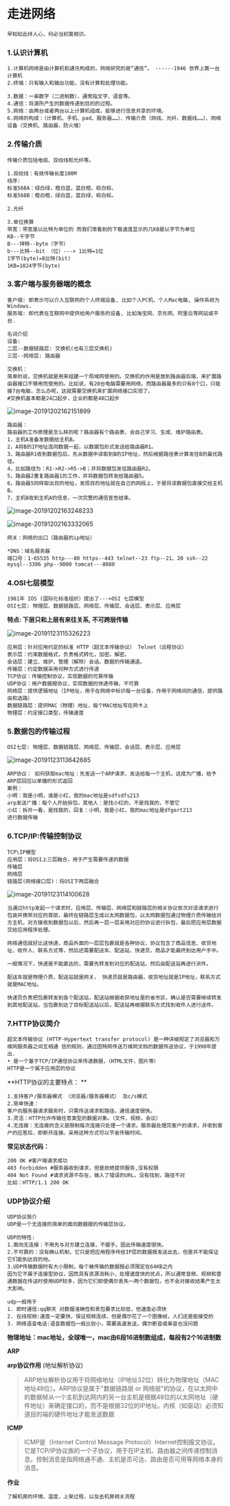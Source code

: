 # 走进网络

```shell
早知如此绊人心，何必当初莫相识。
```

### 1.认识计算机

```shell
1.计算机网络是由计算机和通讯构成的，网络研究的是“通信”。 ------1946 世界上第一台计算机
2.终端：只有输入和输出功能，没有计算和处理功能。
```

```shell
3.数据：一串数字（二进制数），通常指文字、语音等。
4.通信：将源所产生的数据传递到目的的过程。
5.网络：由两台或者两台以上计算机组成，能够进行信息共享的环境。
6.网络的构成：（计算机、手机、pad、服务器……）、传输介质（网线、光纤、数据线……）、网络设备（交换机、路由器、防火墙）
```

### 2.传输介质

```shell
传输介质包括电缆、双绞线和光纤等。

1.双绞线：有效传输长度100M
线序:
标准568A：绿白绿，橙白蓝，蓝白橙，棕白棕。
标准568B：橙白橙，绿白蓝，蓝白绿，棕白棕。

2.光纤
```

```shell
3.单位换算
带宽：带宽是以比特为单位的 而我们常看到的下载速度显示的几KB是以字节为单位
KB--千字节
B---拜特--byte（字节）
b---比特--bit （位）---> 1比特=1位
1字节(byte)=8比特(bit)
1KB=1024字节(byte)
```

### 3.客户端与服务器端的概念

```shell
客户端: 即表示可以介入互联网的个人终端设备, 比如个人PC机、个人Mac电脑, 操作系统为Windows.
服务端: 即代表在互联网中提供给用户服务的设备, 比如淘宝网、京东网、阿里云等网站或平台.
```

```shell
名词介绍
设备:
二层--数据链路层: 交换机(也有三层交换机)
三层--网络层: 路由器
```

```shell
交换机：
简单的说，交换机就是用来组建一个局域网使用的。交换机的作用是放到路由器后端，来扩展路由器接口不够用而使用的。比如说，有20台电脑需要用网络，而路由器最多的只有8个口，只能接7台电脑，怎么办呢，这就需要交换机来扩展网络接口实现了。
#交换机基本都是24口起步，企业的都是48口起步
```

![image-20191202162151899](assets/image-20191202162151899.png)

```shell
路由器：
路由器的工作原理是怎么样的呢？路由器有个路由表，会自己学习、生成、维护路由表。
1，主机A准备发数据给主机B。
2，A将B的IP地址连同数据一起，以数据包形式发送给路由器R1。
3，路由器R1收到数据包后，先从数据中读取到B的IP地址，然后根据路径表计算发往B的最优路径。
4，比如路径为：R1->R2->R5->B；并将数据包发往路由器R2。
5，路由器2重复路由器1的工作，并将数据包转发给路由器5。
6，路由器5同样取出目的地址，发现目的地址就在自己的网段上，于是将该数据包直接交给主机B。
7，主机B收到主机A的信息，一次完整的通信宣告结束。
```

![image-20191202163248233](assets/image-20191202163248233.png)

![image-20191202163332065](assets/image-20191202163332065.png)

```shell
网关：网络的出口（路由器的ip地址）
```

```shell
*DNS：域名服务器
端口号：1-65535 http---80 https--443 telnet--23 ftp--21、20 ssh--22 mysql--3306 php--9000 tomcat---8080
```

### 4.OSI七层模型

```shell
1981年 IOS (国际化标准组织）提出了--->OSI 七层模型
OSI七层: 物理层、数据链路层、网络层、传输层、会话层、表示层、应用层
```

**特点: 下层只和上层有来往关系, 不可跨层传输**

![image-20191123115326223](assets/image-20191123115326223.png)

```shell
应用层：针对应用约定的标准 HTTP（超文本传输协议） Telnet（远程协议）
表示层：约束数据格式，负责格式转化，加密。解密。
会话层：建立、维护、管理（解除）会话。数据的传输通道。
传输层：约定数据采用何种方式进行传递
TCP协议：传输控制协议，实现数据的可靠传输
UDP协议：用户数据报协议，实现数据的快递传输，不可靠
网络层：提供逻辑地址（IP地址，用于在网络中标识每一台设备，作用于网络间的通信，提供路由和选路）
数据链路层：提供MAC（物理）地址，每个MAC地址写在网卡上
物理层：约定接口类型，传输速度
```

### 5.**数据包的传输过程**

```shell
OSI七层: 物理层、数据链路层、网络层、传输层、会话层、表示层、应用层
```

![image-20191123113642685](assets/image-20191123113642685.png)

```shell
ARP协议： 如何获取mac地址：先发送一个ARP请求，发送给每一个主机，这成为广播，给予ARP层回应以单播的形式返回
案例：
小明：我是小明，谁是小红，我的mac地址是sdfsdfs213
arp发送广播：每个人开始拆包，其他人：是找小红的，不是找我的，不管它
小红：拆开一看，是找我的，回复：小明，我是小红，我的mac地址是dfgert213
进行数据传输
```

### 6.TCP/IP:传输控制协议

```shell
TCP\IP模型
应用层：将OSI上三层融合，用于产生需要传递的数据
传输层
网络层
链路层(网络接口层)：将OSI下两层融合
```

![image-20191123114100628](assets/image-20191123114100628.png)

```shell
当通过http发起一个请求时，应用层、传输层、网络层和链路层的相关协议依次对该请求进行包装并携带对应的首部，最终在链路层生成以太网数据包，以太网数据包通过物理介质传输给对方主机，对方接收到数据包以后，然后再一层一层采用对应的协议进行拆包，最后把应用层数据交给应用程序处理。

网络通信就好比送快递，商品外面的一层层包裹就是各种协议，协议包含了商品信息、收货地址、收件人、联系方式等，然后还需要配送车、配送站、快递员，商品才能最终到达用户手中。

一般情况下，快递是不能直达的，需要先转发到对应的配送站，然后由配送站再进行派件。

配送车就是物理介质，配送站就是网关， 快递员就是路由器，收货地址就是IP地址，联系方式就是MAC地址。 

快递员负责把包裹转发到各个配送站，配送站根据收获地址里的省市区，确认是否需要继续转发到其他配送站，当包裹到达了目标配送站以后，配送站再根据联系方式找到收件人进行送件。
```

###  7.HTTP协议简介

```shell
超文本传输协议 (HTTP-Hypertext transfer protocol) 是一种详细规定了浏览器和万维网服务器之间互相通 信的规则，通过因特网传送万维网文档的数据传送协议，于1990年提出. 
• 是一个基于TCP/IP通信协议来传递数据，（HTML文件，图片等） 
HTTP是一个属于应用层的协议
```

**HTTP协议的主要特点： **

```shell
1.支持客户/服务器模式 （浏览器/服务器模式） 及c/s模式
2.简单快速：
客户向服务器请求服务时，只需传送请求和路径。通信速度很快。
3.灵活：HTTP允许传输任意类型的数据对象。（文件，视频，会议）
4.无连接：无连接的含义是限制每次连接只处理一个请求。服务器处理完客户的请求，并收到客户的应答后，即断开连接。采用这种方式可以节省传输时间。
```

**常见状态代码：**

```shell
200 OK #客户端请求成功
403 Forbidden #服务器收到请求，但是拒绝提供服务,没有权限
404 Not Found #请求资源不存在，输入了错误的URL，没有找到，路径不对
比如：HTTP/1.1 200 OK
```

### UDP协议介绍

```shell
UDP协议简介
UDP是一个无连接的简单的面向数据报的传输层协议。

UDP的特性:
1.面向无连接：不用先与对方建立连接，不握手。因此传输速度很快。
2.不可靠的：没有确认机制，它只是把应用程序传给IP层的数据报发送出去，但是并不能保证它们能到达目的地。
3.UDP传输数据时有大小限制，每个被传输的数据报必须限定在64KB之内
因为它不属于连接型协议，因而具有资源消耗小，处理速度快的优点，所以通常音频、视频和普通数据在传送时使用UDP较多，因为它们即使偶尔丢失一两个数据包，也不会对接收结果产生太大影响。
 
udp一般用于
1. 即时通信:qq聊天 对数据准确性和丢包要求比较低，但速度必须快
2. 在线视频:速度一定要快，保证视频连续，但是偶尔花了一个图像帧，人们还是能接受的
3. 网络语音电话:语音数据包一般比较小，需要高速发送，偶尔断音或串音也没问题
```

**物理地址：mac地址，全球唯一，mac由6段16进制数组成，每段有2个16进制数**

**ARP** 

**arp协议作用** (地址解析协议)         

> ARP地址解析协议用于将网络地址（IP地址32位）转化为物理地址（MAC地址48位）。ARP协议是属于"数据链路层 or 网络层"的协议，在以太网中的数据帧从一个主机到达网内的另一台主机是根据48位的以太网地址（硬件地址）来确定接口的，而不是根据32位的IP地址。内核（如驱动）必须知道目的端的硬件地址才能发送数据

**ICMP**

> ICMP是（Internet Control Message Protocol）Internet控制报文协议。它是TCP/IP协议族的一个子协议，用于在IP主机、路由器之间传递控制消息。控制消息是指网络通不通、主机是否可达、路由是否可用等网络本身的消息。
>

**作业**

```shelkl
了解机房的环境，温度，上架过程，以及去机房相关流程
```
